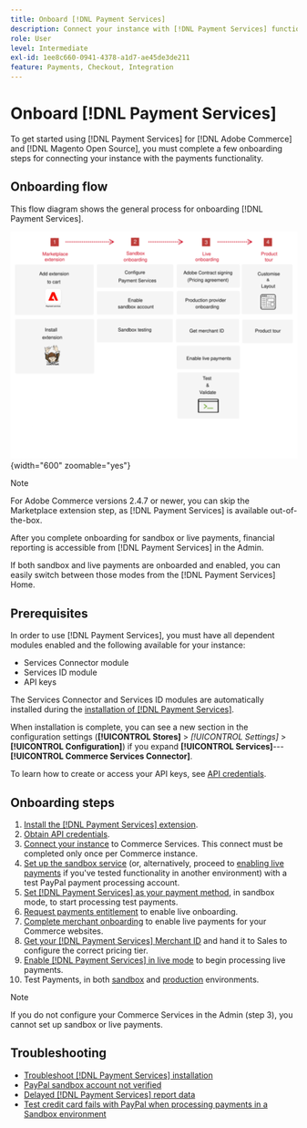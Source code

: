 ```yaml
---
title: Onboard [!DNL Payment Services]
description: Connect your instance with [!DNL Payment Services] functionality by completing a few onboarding steps.
role: User
level: Intermediate
exl-id: 1ee8c660-0941-4378-a1d7-ae45de3de211
feature: Payments, Checkout, Integration
---
```

# Onboard [!DNL Payment Services]

To get started using [!DNL Payment Services] for [!DNL Adobe Commerce] and [!DNL Magento Open Source], you must complete a few onboarding steps for connecting your instance with the payments functionality.

## Onboarding flow

This flow diagram shows the general process for onboarding [!DNL Payment Services].

![Onboarding flow](assets/onboarding-diagram.svg){width="600" zoomable="yes"}

>[!NOTE]
>
> For Adobe Commerce versions 2.4.7 or newer, you can skip the Marketplace extension step, as [!DNL Payment Services] is available out-of-the-box.

After you complete onboarding for sandbox or live payments, financial reporting is accessible from [!DNL Payment Services] in the Admin.

If both sandbox and live payments are onboarded and enabled, you can easily switch between those modes from the [!DNL Payment Services] Home.

## Prerequisites

In order to use [!DNL Payment Services], you must have  all dependent modules enabled and the following available for your instance:

* Services Connector module
* Services ID module
* API keys

The Services Connector and Services ID modules are automatically installed during the [installation of [!DNL Payment Services]](install.md).

When installation is complete, you can see a new section in the configuration settings (**[!UICONTROL Stores]** > _[!UICONTROL Settings]_ > **[!UICONTROL Configuration]**) if you expand **[!UICONTROL Services]**---**[!UICONTROL Commerce Services Connector]**.

To learn how to create or access your API keys, see [API credentials](#obtain-api-credentials).

## Onboarding steps

1. [Install the [!DNL Payment Services] extension](install.md#get-payment-services).
1. [Obtain API credentials](connect.md#obtain-api-credentials).
1. [Connect your instance](connect.md#configure-commerce-services) to Commerce Services. This connect must be completed only once per Commerce instance.
1. [Set up the sandbox service](sandbox.md#enable-sandbox-testing) (or, alternatively, proceed to [enabling live payments](sandbox.md#enable-live-payments) if you've tested functionality in another environment) with a test PayPal payment processing account.
1. [Set [!DNL Payment Services] as your payment method](production.md#set-payment-services-as-payment-method), in sandbox mode, to start processing test payments.
1. [Request payments entitlement](production.md#request-payments-entitlement-from-adobe) to enable live onboarding.
1. [Complete merchant onboarding](production.md#complete-merchant-onboarding) to enable live payments for your Commerce websites.
1. [Get your [!DNL Payment Services] Merchant ID](production.md#configure-pricing-tier) and hand it to Sales to configure the correct pricing tier.
1. [Enable [!DNL Payment Services] in live mode](production.md#enable-live-payments) to begin processing live payments.
1. Test Payments, in both [sandbox](sandbox.md#test-in-sandbox-environment) and [production](production.md#test-in-production) environments.

>[!NOTE]
>
>If you do not configure your Commerce Services in the Admin (step 3), you cannot set up sandbox or live payments.

## Troubleshooting

* [Troubleshoot [!DNL Payment Services] installation](https://experienceleague.adobe.com/docs/commerce-knowledge-base/kb/troubleshooting/payments/payservices-install.html?lang=en)
* [PayPal sandbox account not verified](https://experienceleague.adobe.com/docs/commerce-knowledge-base/kb/troubleshooting/payments/payservices-paypal-acct.html)
* [Delayed [!DNL Payment Services] report data](https://experienceleague.adobe.com/docs/commerce-knowledge-base/kb/troubleshooting/payments/payservices-report-info-delayed.html)
* [Test credit card fails with PayPal when processing payments in a Sandbox environment](https://experienceleague.adobe.com/docs/commerce-knowledge-base/kb/troubleshooting/payments/payservices-cc-sandbox-failure.html?lang=en)

